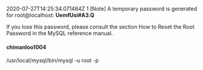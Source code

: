 2020-07-27T14:25:34.071464Z 1 [Note] A temporary password is generated for root@localhost: **UemfUsi#A3.Q**

If you lose this password, please consult the section How to Reset the Root Password in the MySQL reference manual.



#### **chimanloo1004**



/usr/local/mysql/bin/mysql -u root -p